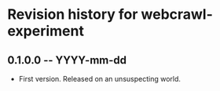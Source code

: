 # Revision history for webcrawl-experiment

## 0.1.0.0 -- YYYY-mm-dd

* First version. Released on an unsuspecting world.
